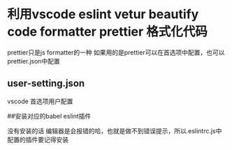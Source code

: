 # 利用vscode eslint vetur beautify code formatter prettier 格式化代码
prettier只是js formatter的一种
如果用的是prettier可以在首选项中配置，也可以prettier.json中配置
## user-setting.json
vscode 首选项用户配置

##安装对应的babel eslint插件

没有安装的话 编辑器是会报错的哈，也就是做不到错误提示，所以.eslintrc.js中配置的插件要记得安装
